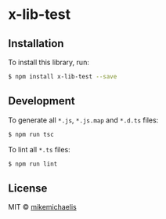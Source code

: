 # x-lib-test

## Installation

To install this library, run:

```bash
$ npm install x-lib-test --save
```

## Development

To generate all `*.js`, `*.js.map` and `*.d.ts` files:

```bash
$ npm run tsc
```

To lint all `*.ts` files:

```bash
$ npm run lint
```

## License

MIT © [mikemichaelis](mike@xsdconsulting.com)
